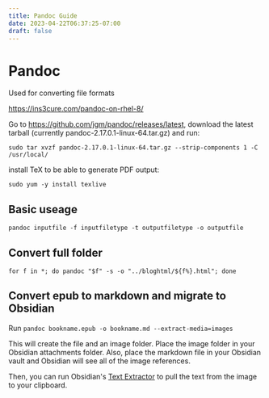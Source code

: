 ```yaml
---
title: Pandoc Guide
date: 2023-04-22T06:37:25-07:00
draft: false
---
```

# Pandoc
Used for converting file formats

https://ins3cure.com/pandoc-on-rhel-8/

Go to https://github.com/jgm/pandoc/releases/latest, download the latest tarball (currently pandoc-2.17.0.1-linux-64.tar.gz) and run:
```
sudo tar xvzf pandoc-2.17.0.1-linux-64.tar.gz --strip-components 1 -C /usr/local/
```

install TeX to be able to generate PDF output:
```
sudo yum -y install texlive
```
## Basic useage
```
pandoc inputfile -f inputfiletype -t outputfiletype -o outputfile
```

## Convert full folder
```
for f in *; do pandoc "$f" -s -o "../bloghtml/${f%}.html"; done
```

## Convert epub to markdown and migrate to Obsidian

Run `pandoc bookname.epub -o bookname.md --extract-media=images`

This will create the file and an image folder. Place the image folder in your Obsidian attachments folder. Also, place the markdown file in your Obsidian vault and Obsidian will see all of the image references. 

Then, you can run Obsidian's [Text Extractor](image_to_text.md) to pull the text from the image to your clipboard. 



